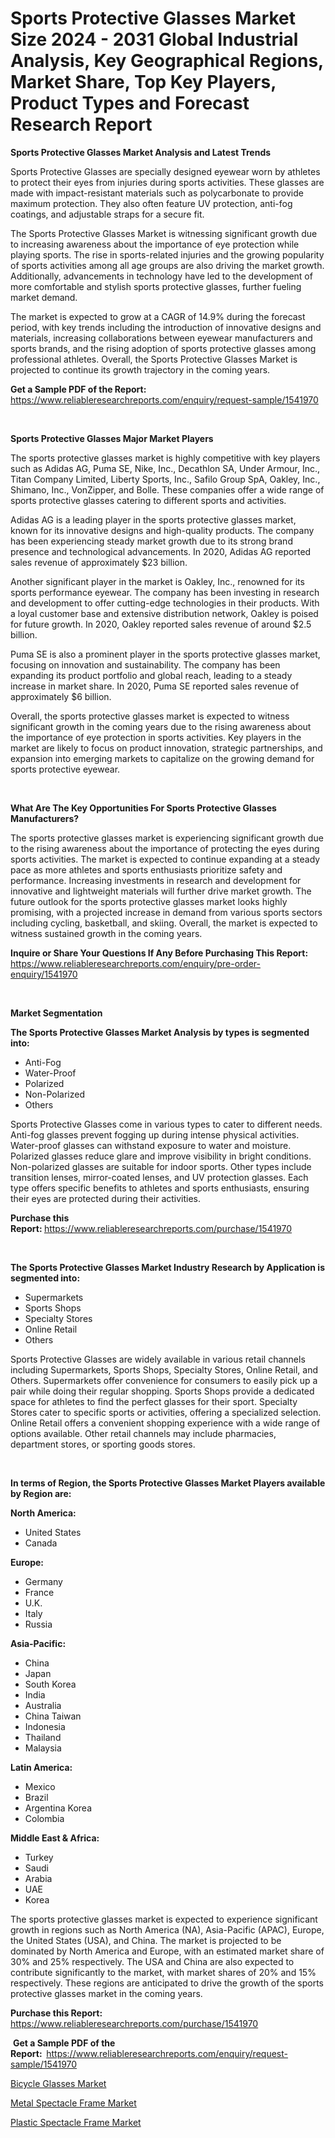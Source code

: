 <p><h1>Sports Protective Glasses Market Size 2024 - 2031 Global Industrial Analysis, Key Geographical Regions, Market Share, Top Key Players, Product Types and Forecast Research Report</h1></p><p><strong>Sports Protective Glasses Market Analysis and Latest Trends</strong></p>
<p><p>Sports Protective Glasses are specially designed eyewear worn by athletes to protect their eyes from injuries during sports activities. These glasses are made with impact-resistant materials such as polycarbonate to provide maximum protection. They also often feature UV protection, anti-fog coatings, and adjustable straps for a secure fit.</p><p>The Sports Protective Glasses Market is witnessing significant growth due to increasing awareness about the importance of eye protection while playing sports. The rise in sports-related injuries and the growing popularity of sports activities among all age groups are also driving the market growth. Additionally, advancements in technology have led to the development of more comfortable and stylish sports protective glasses, further fueling market demand.</p><p>The market is expected to grow at a CAGR of 14.9% during the forecast period, with key trends including the introduction of innovative designs and materials, increasing collaborations between eyewear manufacturers and sports brands, and the rising adoption of sports protective glasses among professional athletes. Overall, the Sports Protective Glasses Market is projected to continue its growth trajectory in the coming years.</p></p>
<p><strong>Get a Sample PDF of the Report:&nbsp;</strong> <a href="https://www.reliableresearchreports.com/enquiry/request-sample/1541970">https://www.reliableresearchreports.com/enquiry/request-sample/1541970</a></p>
<p>&nbsp;</p>
<p><strong>Sports Protective Glasses Major Market Players</strong></p>
<p><p>The sports protective glasses market is highly competitive with key players such as Adidas AG, Puma SE, Nike, Inc., Decathlon SA, Under Armour, Inc., Titan Company Limited, Liberty Sports, Inc., Safilo Group SpA, Oakley, Inc., Shimano, Inc., VonZipper, and Bolle. These companies offer a wide range of sports protective glasses catering to different sports and activities.</p><p>Adidas AG is a leading player in the sports protective glasses market, known for its innovative designs and high-quality products. The company has been experiencing steady market growth due to its strong brand presence and technological advancements. In 2020, Adidas AG reported sales revenue of approximately $23 billion.</p><p>Another significant player in the market is Oakley, Inc., renowned for its sports performance eyewear. The company has been investing in research and development to offer cutting-edge technologies in their products. With a loyal customer base and extensive distribution network, Oakley is poised for future growth. In 2020, Oakley reported sales revenue of around $2.5 billion.</p><p>Puma SE is also a prominent player in the sports protective glasses market, focusing on innovation and sustainability. The company has been expanding its product portfolio and global reach, leading to a steady increase in market share. In 2020, Puma SE reported sales revenue of approximately $6 billion.</p><p>Overall, the sports protective glasses market is expected to witness significant growth in the coming years due to the rising awareness about the importance of eye protection in sports activities. Key players in the market are likely to focus on product innovation, strategic partnerships, and expansion into emerging markets to capitalize on the growing demand for sports protective eyewear.</p></p>
<p>&nbsp;</p>
<p><strong>What Are The Key Opportunities For Sports Protective Glasses Manufacturers?</strong></p>
<p><p>The sports protective glasses market is experiencing significant growth due to the rising awareness about the importance of protecting the eyes during sports activities. The market is expected to continue expanding at a steady pace as more athletes and sports enthusiasts prioritize safety and performance. Increasing investments in research and development for innovative and lightweight materials will further drive market growth. The future outlook for the sports protective glasses market looks highly promising, with a projected increase in demand from various sports sectors including cycling, basketball, and skiing. Overall, the market is expected to witness sustained growth in the coming years.</p></p>
<p><strong>Inquire or Share Your Questions If Any Before Purchasing This Report:</strong> <a href="https://www.reliableresearchreports.com/enquiry/pre-order-enquiry/1541970">https://www.reliableresearchreports.com/enquiry/pre-order-enquiry/1541970</a></p>
<p>&nbsp;</p>
<p><strong>Market Segmentation</strong></p>
<p><strong>The Sports Protective Glasses Market Analysis by types is segmented into:</strong></p>
<p><ul><li>Anti-Fog</li><li>Water-Proof</li><li>Polarized</li><li>Non-Polarized</li><li>Others</li></ul></p>
<p><p>Sports Protective Glasses come in various types to cater to different needs. Anti-fog glasses prevent fogging up during intense physical activities. Water-proof glasses can withstand exposure to water and moisture. Polarized glasses reduce glare and improve visibility in bright conditions. Non-polarized glasses are suitable for indoor sports. Other types include transition lenses, mirror-coated lenses, and UV protection glasses. Each type offers specific benefits to athletes and sports enthusiasts, ensuring their eyes are protected during their activities.</p></p>
<p><strong>Purchase this Report:&nbsp;</strong><a href="https://www.reliableresearchreports.com/purchase/1541970">https://www.reliableresearchreports.com/purchase/1541970</a></p>
<p>&nbsp;</p>
<p><strong>The Sports Protective Glasses Market Industry Research by Application is segmented into:</strong></p>
<p><ul><li>Supermarkets</li><li>Sports Shops</li><li>Specialty Stores</li><li>Online Retail</li><li>Others</li></ul></p>
<p><p>Sports Protective Glasses are widely available in various retail channels including Supermarkets, Sports Shops, Specialty Stores, Online Retail, and Others. Supermarkets offer convenience for consumers to easily pick up a pair while doing their regular shopping. Sports Shops provide a dedicated space for athletes to find the perfect glasses for their sport. Specialty Stores cater to specific sports or activities, offering a specialized selection. Online Retail offers a convenient shopping experience with a wide range of options available. Other retail channels may include pharmacies, department stores, or sporting goods stores.</p></p>
<p>&nbsp;</p>
<p><strong>In terms of Region, the Sports Protective Glasses Market Players available by Region are:</strong></p>
<p>
    <p> <strong> North America: </strong>
        <ul>
            <li>United States</li>
            <li>Canada</li>
        </ul>
        </p> 
    <p> <strong> Europe: </strong>
        <ul>
            <li>Germany</li>
            <li>France</li>
            <li>U.K.</li>
            <li>Italy</li>
            <li>Russia</li>
        </ul>
        </p> 
    <p> <strong> Asia-Pacific: </strong>
        <ul>
            <li>China</li>
            <li>Japan</li>
            <li>South Korea</li>
            <li>India</li>
            <li>Australia</li>
            <li>China Taiwan</li>
            <li>Indonesia</li>
            <li>Thailand</li>
            <li>Malaysia</li>
        </ul>
        </p> 
    <p> <strong> Latin America: </strong>
        <ul>
            <li>Mexico</li>
            <li>Brazil</li>
            <li>Argentina Korea</li>
            <li>Colombia</li>
        </ul>
        </p> 
    <p> <strong> Middle East & Africa: </strong>
        <ul>
            <li>Turkey</li>
            <li>Saudi</li>
            <li>Arabia</li>
            <li>UAE</li>
            <li>Korea</li>
        </ul>
    </p>
    </p>
<p><p>The sports protective glasses market is expected to experience significant growth in regions such as North America (NA), Asia-Pacific (APAC), Europe, the United States (USA), and China. The market is projected to be dominated by North America and Europe, with an estimated market share of 30% and 25% respectively. The USA and China are also expected to contribute significantly to the market, with market shares of 20% and 15% respectively. These regions are anticipated to drive the growth of the sports protective glasses market in the coming years.</p></p>
<p><strong>Purchase this Report: </strong><a href="https://www.reliableresearchreports.com/purchase/1541970">https://www.reliableresearchreports.com/purchase/1541970</a></p>
<p>&nbsp;<strong>Get a Sample PDF of the Report:&nbsp;&nbsp;</strong><a href="https://www.reliableresearchreports.com/enquiry/request-sample/1541970">https://www.reliableresearchreports.com/enquiry/request-sample/1541970</a></p>
<p><strong></strong></p>
<p><p><a href="https://github.com/Alonsoolds3wq1d81czn8rbol/Market-Research-Report-List-1/blob/main/bicycle-glasses-market.md">Bicycle Glasses Market</a></p><p><a href="https://github.com/jsmusil/Market-Research-Report-List-2/blob/main/metal-spectacle-frame-market.md">Metal Spectacle Frame Market</a></p><p><a href="https://github.com/yemakinde/Market-Research-Report-List-1/blob/main/plastic-spectacle-frame-market.md">Plastic Spectacle Frame Market</a></p></p>
